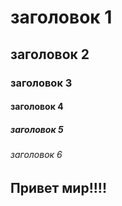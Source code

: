 # заголовок 1
## заголовок 2
### заголовок 3
#### заголовок 4
##### заголовок 5
###### заголовок 6


## Привет мир!!!!
